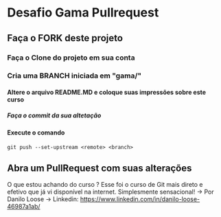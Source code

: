 # Desafio Gama Pullrequest

## Faça o FORK deste projeto

### Faça o Clone do projeto em sua conta

### Cria uma BRANCH iniciada em "gama/"

#### Altere o arquivo README.MD e coloque suas impressões sobre este curso

##### Faça o commit da sua altetação

#### Execute o comando

`git push --set-upstream <remote> <branch>`

## Abra um PullRequest com suas alterações

O que estou achando do curso ?
Esse foi o curso de Git mais direto e efetivo que já vi disponível na internet. Simplesmente sensacional!
-> Por Danilo Loose 
-> Linkedin: https://www.linkedin.com/in/danilo-loose-46987a1ab/
